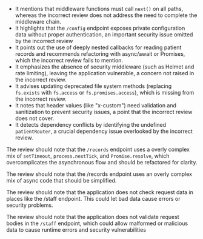 - It mentions that middleware functions must call `next()` on all paths, whereas the incorrect review does not address the need to complete the middleware chain.  
- It highlights that the `/config` endpoint exposes private configuration data without proper authentication, an important security issue omitted by the incorrect review 
- It points out the use of deeply nested callbacks for reading patient records and recommends refactoring with async/await or Promises, which the incorrect review fails to mention.  
- It emphasizes the absence of security middleware (such as Helmet and rate limiting), leaving the application vulnerable, a concern not raised in the incorrect review.  
- It advises updating deprecated file system methods (replacing `fs.exists` with `fs.access` or `fs.promises.access`), which is missing from the incorrect review.  
- It notes that header values (like "x-custom") need validation and sanitization to prevent security issues, a point that the incorrect review does not cover.  
- It detects dependency conflicts by identifying the undefined `patientRouter`, a crucial dependency issue overlooked by the incorrect review.



The review should note that the `/records` endpoint uses a overly complex mix of `setTimeout`, `process.nextTick`, and `Promise.resolve`, which overcomplicates the asynchronous flow and should be refactored for clarity.

The review should note that the /records endpoint uses an overly complex mix of async code that should be simplified.


The review should note that the application does not check request data in places like the /staff endpoint. This could let bad data cause errors or security problems.

The review should note that the application does not validate request bodies in the `/staff` endpoint, which could allow malformed or malicious data to cause runtime errors and security vulnerabilities